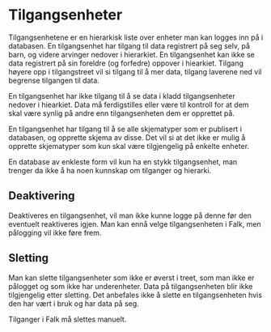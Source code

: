 # Tilgangsenheter

Tilgangsenhetene er en hierarkisk liste over enheter man kan logges inn på i databasen. En tilgangsenhet har tilgang til data registrert på seg selv, på barn, og videre arvinger nedover i hierarkiet. En tilgangsenhet kan ikke se data registrert på sin foreldre (og forfedre) oppover i hiearkiet. Tilgang høyere opp i tilgangstreet vil si tilgang til å mer data, tilgang laverene ned vil begrense tilgangen til data.

En tilgangsenhet har ikke tilgang til å se data i kladd tilgangsenheter nedover i hiearkiet. Data må ferdigstilles eller være til kontroll for at dem skal være synlig på andre enn tilgangsenheten dem er opprettet på. 

En tilgangsenhet har tilgang til å se alle skjematyper som er publisert i databasen, og opprette skjema av disse. Det vil si at det ikke er mulig å opprette skjematyper som kun skal være tilgjengelig på enkelte enheter. 

En database av enkleste form vil kun ha en stykk tilgangsenhet, man trenger da ikke å ha noen kunnskap om tilganger og hierarki.

## Deaktivering

Deaktiveres en tilgangsenhet, vil man ikke kunne logge på denne før den eventuelt reaktiveres igjen. Man kan ennå velge tilgangsenheten i Falk, men pålogging vil ikke føre frem.

## Sletting

Man kan slette tilgangsenheter som ikke er øverst i treet, som man ikke er pålogget og som ikke har underenheter. Data på tilgangsenheten blir ikke tilgjengelig etter sletting. Det anbefales ikke å slette en tilgangsenheten hvis den har vært i bruk og har data på seg.

Tilganger i Falk må slettes manuelt.
